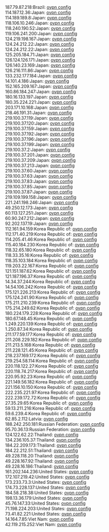 187.79.87.218:Brazil: [ovpn config](vpn/187_79_87_218.ovpn)  
114.187.12.36:Japan: [ovpn config](vpn/114_187_12_36.ovpn)  
114.189.189.8:Japan: [ovpn config](vpn/114_189_189_8.ovpn)  
118.106.10.246:Japan: [ovpn config](vpn/118_106_10_246.ovpn)  
118.240.190.52:Japan: [ovpn config](vpn/118_240_190_52.ovpn)  
119.106.241.200:Japan: [ovpn config](vpn/119_106_241_200.ovpn)  
124.219.198.167:Japan: [ovpn config](vpn/124_219_198_167.ovpn)  
124.24.212.22:Japan: [ovpn config](vpn/124_24_212_22.ovpn)  
124.24.212.22:Japan: [ovpn config](vpn/124_24_212_22.ovpn)  
125.205.184.71:Japan: [ovpn config](vpn/125_205_184_71.ovpn)  
126.124.126.171:Japan: [ovpn config](vpn/126_124_126_171.ovpn)  
126.140.23.169:Japan: [ovpn config](vpn/126_140_23_169.ovpn)  
126.216.111.86:Japan: [ovpn config](vpn/126_216_111_86.ovpn)  
133.232.177.184:Japan: [ovpn config](vpn/133_232_177_184.ovpn)  
14.101.4.186:Japan: [ovpn config](vpn/14_101_4_186.ovpn)  
152.165.209.167:Japan: [ovpn config](vpn/152_165_209_167.ovpn)  
160.86.184.247:Japan: [ovpn config](vpn/160_86_184_247.ovpn)  
180.16.133.197:Japan: [ovpn config](vpn/180_16_133_197.ovpn)  
180.35.224.221:Japan: [ovpn config](vpn/180_35_224_221.ovpn)  
203.171.10.168:Japan: [ovpn config](vpn/203_171_10_168.ovpn)  
218.46.191.31:Japan: [ovpn config](vpn/218_46_191_31.ovpn)  
219.100.37.119:Japan: [ovpn config](vpn/219_100_37_119.ovpn)  
219.100.37.120:Japan: [ovpn config](vpn/219_100_37_120.ovpn)  
219.100.37.159:Japan: [ovpn config](vpn/219_100_37_159.ovpn)  
219.100.37.192:Japan: [ovpn config](vpn/219_100_37_192.ovpn)  
219.100.37.196:Japan: [ovpn config](vpn/219_100_37_196.ovpn)  
219.100.37.199:Japan: [ovpn config](vpn/219_100_37_199.ovpn)  
219.100.37.2:Japan: [ovpn config](vpn/219_100_37_2.ovpn)  
219.100.37.201:Japan: [ovpn config](vpn/219_100_37_201.ovpn)  
219.100.37.209:Japan: [ovpn config](vpn/219_100_37_209.ovpn)  
219.100.37.213:Japan: [ovpn config](vpn/219_100_37_213.ovpn)  
219.100.37.60:Japan: [ovpn config](vpn/219_100_37_60.ovpn)  
219.100.37.63:Japan: [ovpn config](vpn/219_100_37_63.ovpn)  
219.100.37.83:Japan: [ovpn config](vpn/219_100_37_83.ovpn)  
219.100.37.85:Japan: [ovpn config](vpn/219_100_37_85.ovpn)  
219.100.37.87:Japan: [ovpn config](vpn/219_100_37_87.ovpn)  
219.109.199.158:Japan: [ovpn config](vpn/219_109_199_158.ovpn)  
221.241.198.246:Japan: [ovpn config](vpn/221_241_198_246.ovpn)  
49.250.12.173:Japan: [ovpn config](vpn/49_250_12_173.ovpn)  
60.113.127.251:Japan: [ovpn config](vpn/60_113_127_251.ovpn)  
60.90.247.212:Japan: [ovpn config](vpn/60_90_247_212.ovpn)  
92.202.137.19:Japan: [ovpn config](vpn/92_202_137_19.ovpn)  
112.161.94.159:Korea Republic of: [ovpn config](vpn/112_161_94_159.ovpn)  
112.171.40.219:Korea Republic of: [ovpn config](vpn/112_171_40_219.ovpn)  
114.205.41.46:Korea Republic of: [ovpn config](vpn/114_205_41_46.ovpn)  
115.40.184.230:Korea Republic of: [ovpn config](vpn/115_40_184_230.ovpn)  
118.32.65.180:Korea Republic of: [ovpn config](vpn/118_32_65_180.ovpn)  
118.33.35.16:Korea Republic of: [ovpn config](vpn/118_33_35_16.ovpn)  
118.35.103.184:Korea Republic of: [ovpn config](vpn/118_35_103_184.ovpn)  
119.203.22.167:Korea Republic of: [ovpn config](vpn/119_203_22_167.ovpn)  
121.151.187.62:Korea Republic of: [ovpn config](vpn/121_151_187_62.ovpn)  
121.187.196.37:Korea Republic of: [ovpn config](vpn/121_187_196_37.ovpn)  
14.34.37.244:Korea Republic of: [ovpn config](vpn/14_34_37_244.ovpn)  
14.54.106.242:Korea Republic of: [ovpn config](vpn/14_54_106_242.ovpn)  
175.121.226.213:Korea Republic of: [ovpn config](vpn/175_121_226_213.ovpn)  
175.124.241.90:Korea Republic of: [ovpn config](vpn/175_124_241_90.ovpn)  
175.211.210.239:Korea Republic of: [ovpn config](vpn/175_211_210_239.ovpn)  
175.214.249.62:Korea Republic of: [ovpn config](vpn/175_214_249_62.ovpn)  
180.224.179.228:Korea Republic of: [ovpn config](vpn/180_224_179_228.ovpn)  
180.67.148.45:Korea Republic of: [ovpn config](vpn/180_67_148_45.ovpn)  
1.249.220.139:Korea Republic of: [ovpn config](vpn/1_249_220_139.ovpn)  
1.250.87.34:Korea Republic of: [ovpn config](vpn/1_250_87_34.ovpn)  
211.177.59.177:Korea Republic of: [ovpn config](vpn/211_177_59_177.ovpn)  
211.208.229.182:Korea Republic of: [ovpn config](vpn/211_208_229_182.ovpn)  
211.213.5.168:Korea Republic of: [ovpn config](vpn/211_213_5_168.ovpn)  
211.228.121.45:Korea Republic of: [ovpn config](vpn/211_228_121_45.ovpn)  
218.237.169.172:Korea Republic of: [ovpn config](vpn/218_237_169_172.ovpn)  
219.254.58.114:Korea Republic of: [ovpn config](vpn/219_254_58_114.ovpn)  
220.118.122.27:Korea Republic of: [ovpn config](vpn/220_118_122_27.ovpn)  
220.118.74.217:Korea Republic of: [ovpn config](vpn/220_118_74_217.ovpn)  
220.95.92.23:Korea Republic of: [ovpn config](vpn/220_95_92_23.ovpn)  
221.149.56.182:Korea Republic of: [ovpn config](vpn/221_149_56_182.ovpn)  
221.156.10.150:Korea Republic of: [ovpn config](vpn/221_156_10_150.ovpn)  
222.235.221.97:Korea Republic of: [ovpn config](vpn/222_235_221_97.ovpn)  
222.239.172.72:Korea Republic of: [ovpn config](vpn/222_239_172_72.ovpn)  
27.35.29.65:Korea Republic of: [ovpn config](vpn/27_35_29_65.ovpn)  
59.13.211.216:Korea Republic of: [ovpn config](vpn/59_13_211_216.ovpn)  
59.6.239.4:Korea Republic of: [ovpn config](vpn/59_6_239_4.ovpn)  
62.85.2.112:Latvia: [ovpn config](vpn/62_85_2_112.ovpn)  
188.242.250.181:Russian Federation: [ovpn config](vpn/188_242_250_181.ovpn)  
95.70.36.13:Russian Federation: [ovpn config](vpn/95_70_36_13.ovpn)  
124.122.62.22:Thailand: [ovpn config](vpn/124_122_62_22.ovpn)  
134.236.105.37:Thailand: [ovpn config](vpn/134_236_105_37.ovpn)  
184.22.209.173:Thailand: [ovpn config](vpn/184_22_209_173.ovpn)  
184.22.212.51:Thailand: [ovpn config](vpn/184_22_212_51.ovpn)  
49.228.118.20:Thailand: [ovpn config](vpn/49_228_118_20.ovpn)  
49.228.167.92:Thailand: [ovpn config](vpn/49_228_167_92.ovpn)  
49.228.16.186:Thailand: [ovpn config](vpn/49_228_16_186.ovpn)  
161.202.144.236:United States: [ovpn config](vpn/161_202_144_236.ovpn)  
172.107.219.42:United States: [ovpn config](vpn/172_107_219_42.ovpn)  
173.233.73.3:United States: [ovpn config](vpn/173_233_73_3.ovpn)  
174.73.228.137:United States: [ovpn config](vpn/174_73_228_137.ovpn)  
184.58.218.38:United States: [ovpn config](vpn/184_58_218_38.ovpn)  
198.13.36.179:United States: [ovpn config](vpn/198_13_36_179.ovpn)  
45.76.147.33:United States: [ovpn config](vpn/45_76_147_33.ovpn)  
71.198.224.203:United States: [ovpn config](vpn/71_198_224_203.ovpn)  
73.41.82.221:United States: [ovpn config](vpn/73_41_82_221.ovpn)  
14.164.7.85:Viet Nam: [ovpn config](vpn/14_164_7_85.ovpn)  
42.119.215.252:Viet Nam: [ovpn config](vpn/42_119_215_252.ovpn)  
